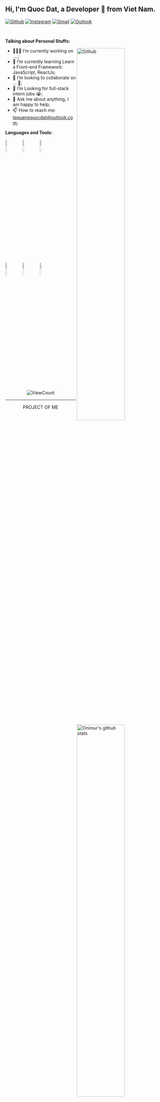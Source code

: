 <!-- Your title -->
## Hi, I'm Quoc Dat, a Developer 🚀 from Viet Nam.

<!-- Your badges
You can use the website to generate badges: https://shields.io/
-->

[![Github](https://img.shields.io/badge/-Github-000?style=flat&logo=Github&logoColor=white)](https://github.com/qdatdev)
[![Instagram](https://img.shields.io/badge/-Instagram-c13584?style=flat&labelColor=c13584&logo=instagram&logoColor=white)](https://www.instagram.com/qdat_1906/)
[![Gmail](https://img.shields.io/badge/-Gmail-c14438?style=flat&logo=Gmail&logoColor=white)](mailto:lqqd19062003@gmail.com)
[![Outlook](https://img.shields.io/badge/-Outlook-0078D4?style=flat&logo=Microsoft-Outlook&logoColor=white)](mailto:lequangquocdat@outlook.com)

&nbsp;

<!-- Talking about you -->
**Talking about Personal Stuffs:**

<!-- Any image aligned to the right. Beware the width -->
<img width="55%" align="right" alt="Github" src="https://raw.githubusercontent.com/onimur/.github/master/.resources/git-header.svg" />

- 👨🏽‍💻 I’m currently working on ....;
- 🌱 I’m currently learning Learn a Front-end Framework: JavaScript, ReactJs; 
- 👯 I’m looking to collaborate on ... 🤝;
- 🤔 I’m Looking for full-stack intern jobs 😭;
- 💬 Ask me about anything, I am happy to help;
- 📫 How to reach me: lequangquocdat@outlook.com;

**Languages and Tools:** 

<!-- Your github readme stats
You can use this api: https://github.com/anuraghazra/github-readme-stats
-->
<p>
  <a href="https://github.com/onimur/handle-path-oz">
    <img width="55%" align="right" alt="Onimur's github stats" src="https://github-readme-stats.vercel.app/api?username=onimur&show_icons=true&hide_border=true" />
  </a>

  <!-- Your languages and tools. Be careful with the alignment. 
  You can use this sites to get logos: https://www.vectorlogo.zone or https://simpleicons.org/
  -->
  <code><img width="10%" src="https://www.vectorlogo.zone/logos/javascript/javascript-ar21.svg"></code>
  <code><img width="10%" src="https://www.vectorlogo.zone/logos/w3_html5/w3_html5-ar21.svg"></code>
  <code><img width="10%" src="https://www.vectorlogo.zone/logos/w3_css/w3_css-ar21.svg"></code>
  <br />
  <code><img width="10%" src="https://www.vectorlogo.zone/logos/reactjs/reactjs-ar21.svg"></code>
  <code><img width="10%" src="https://www.vectorlogo.zone/logos/php/php-ar21.svg"></code>
  <code><img width="10%" src="https://www.vectorlogo.zone/logos/android/android-ar21.svg"></code>
</p>

<!-- Your hits or visitors
site: http://hits.dwyl.com or https://visitor-badge.glitch.me
Both apis are in trouble due to the number of requests, if you know any other to register visitors, great
-->
<p align="center">
  <img alt="ViewCount" src="https://views.whatilearened.today/views/github/qdatdev/qdatdev.svg" />
</p>

---

<!-- Its main projects -->
<p align="center">
  PROJECT OF ME
</p>

